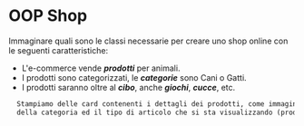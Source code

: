 # OOP Shop

Immaginare quali sono le classi necessarie per creare uno shop online con le seguenti caratteristiche:

- L'e-commerce vende **_prodotti_** per animali.
- I prodotti sono categorizzati, le **_categorie_** sono Cani o Gatti.
- I prodotti saranno oltre al **_cibo_**, anche **_giochi_**, **_cucce_**, etc.

```txt
  Stampiamo delle card contenenti i dettagli dei prodotti, come immagine, titolo, prezzo, icona
  della categoria ed il tipo di articolo che si sta visualizzando (prodotto, cibo, gioco, cuccia).
```
